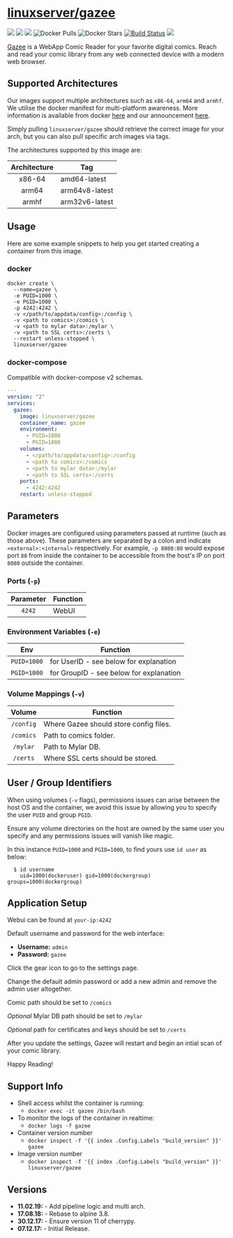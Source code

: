 # [linuxserver/gazee](https://github.com/linuxserver/docker-gazee)

[![](https://img.shields.io/discord/354974912613449730.svg?logo=discord&label=LSIO%20Discord&style=flat-square)](https://discord.gg/YWrKVTn)
[![](https://images.microbadger.com/badges/version/linuxserver/gazee.svg)](https://microbadger.com/images/linuxserver/gazee "Get your own version badge on microbadger.com")
[![](https://images.microbadger.com/badges/image/linuxserver/gazee.svg)](https://microbadger.com/images/linuxserver/gazee "Get your own version badge on microbadger.com")
![Docker Pulls](https://img.shields.io/docker/pulls/linuxserver/gazee.svg)
![Docker Stars](https://img.shields.io/docker/stars/linuxserver/gazee.svg)
[![Build Status](https://ci.linuxserver.io/buildStatus/icon?job=Docker-Pipeline-Builders/docker-gazee/master)](https://ci.linuxserver.io/job/Docker-Pipeline-Builders/job/docker-gazee/job/master/)
[![](https://lsio-ci.ams3.digitaloceanspaces.com/linuxserver/gazee/latest/badge.svg)](https://lsio-ci.ams3.digitaloceanspaces.com/linuxserver/gazee/latest/index.html)

[Gazee](https://github.com/hubbcaps/gazee) is a WebApp Comic Reader for your favorite digital comics. Reach and read your comic library from any web connected device with a modern web browser.

## Supported Architectures

Our images support multiple architectures such as `x86-64`, `arm64` and `armhf`. We utilise the docker manifest for multi-platform awareness. More information is available from docker [here](https://github.com/docker/distribution/blob/master/docs/spec/manifest-v2-2.md#manifest-list) and our announcement [here](https://blog.linuxserver.io/2019/02/21/the-lsio-pipeline-project/). 

Simply pulling `linuxserver/gazee` should retrieve the correct image for your arch, but you can also pull specific arch images via tags.

The architectures supported by this image are:

| Architecture | Tag |
| :----: | --- |
| x86-64 | amd64-latest |
| arm64 | arm64v8-latest |
| armhf | arm32v6-latest |


## Usage

Here are some example snippets to help you get started creating a container from this image.

### docker

```
docker create \
  --name=gazee \
  -e PUID=1000 \
  -e PGID=1000 \
  -p 4242:4242 \
  -v </path/to/appdata/config>:/config \
  -v <path to comics>:/comics \
  -v <path to mylar data>:/mylar \
  -v <path to SSL certs>:/certs \
  --restart unless-stopped \
  linuxserver/gazee
```


### docker-compose

Compatible with docker-compose v2 schemas.

```yaml
---
version: "2"
services:
  gazee:
    image: linuxserver/gazee
    container_name: gazee
    environment:
      - PUID=1000
      - PGID=1000
    volumes:
      - </path/to/appdata/config>:/config
      - <path to comics>:/comics
      - <path to mylar data>:/mylar
      - <path to SSL certs>:/certs
    ports:
      - 4242:4242
    restart: unless-stopped
```

## Parameters

Docker images are configured using parameters passed at runtime (such as those above). These parameters are separated by a colon and indicate `<external>:<internal>` respectively. For example, `-p 8080:80` would expose port `80` from inside the container to be accessible from the host's IP on port `8080` outside the container.

### Ports (`-p`)

| Parameter | Function |
| :----: | --- |
| `4242` | WebUI |


### Environment Variables (`-e`)

| Env | Function |
| :----: | --- |
| `PUID=1000` | for UserID - see below for explanation |
| `PGID=1000` | for GroupID - see below for explanation |

### Volume Mappings (`-v`)

| Volume | Function |
| :----: | --- |
| `/config` | Where Gazee should store config files. |
| `/comics` | Path to comics folder. |
| `/mylar` | Path to Mylar DB. |
| `/certs` | Where SSL certs should be stored. |



## User / Group Identifiers

When using volumes (`-v` flags), permissions issues can arise between the host OS and the container, we avoid this issue by allowing you to specify the user `PUID` and group `PGID`.

Ensure any volume directories on the host are owned by the same user you specify and any permissions issues will vanish like magic.

In this instance `PUID=1000` and `PGID=1000`, to find yours use `id user` as below:

```
  $ id username
    uid=1000(dockeruser) gid=1000(dockergroup) groups=1000(dockergroup)
```

## Application Setup

Webui can be found at `your-ip:4242`

  Default username and password for the web interface:

  * **Username:** `admin`
  * **Password:** `gazee`

Click the gear icon to go to the settings page.

Change the default admin password or add a new admin and remove the admin user altogether.

Comic path should be set to `/comics`

*Optional* Mylar DB path should be set to `/mylar`

*Optional* path for certificates and keys should be set to `/certs`

After you update the settings, Gazee will restart and begin an intial scan of your comic library.

Happy Reading!



## Support Info

* Shell access whilst the container is running: 
  * `docker exec -it gazee /bin/bash`
* To monitor the logs of the container in realtime: 
  * `docker logs -f gazee`
* Container version number 
  * `docker inspect -f '{{ index .Config.Labels "build_version" }}' gazee`
* Image version number
  * `docker inspect -f '{{ index .Config.Labels "build_version" }}' linuxserver/gazee`

## Versions

* **11.02.19:** - Add pipeline logic and multi arch.
* **17.08.18:** - Rebase to alpine 3.8.
* **30.12.17:** - Ensure version 11 of cherrypy.
* **07.12.17:** - Initial Release.
